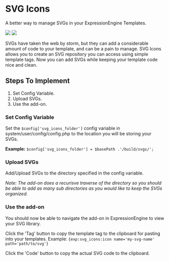 # SVG Icons
A better way to manage SVGs in your ExpressionEngine Templates.

![](https://img.shields.io/badge/ExpressionEngine-5-3784B0.svg)
![](https://img.shields.io/badge/ExpressionEngine-6-3784B0.svg)

SVGs have taken the web by storm, but they can add a considerable amount of code to your template, and can be a pain to manage. SVG Icons allows you to create an SVG repository you can access using simple template tags. Now you can add SVGs while keeping your template code nice and clean.

## Steps To Implement
1. Set Config Variable.
2. Upload SVGs.
3. Use the add-on.

### Set Config Variable

Set the `$config['svg_icons_folder']` config variable in system/user/config/config.php to the location you will be storing your SVGs.

**Example:** `$config['svg_icons_folder'] = $basePath .'/build/svgs/';`

### Upload SVGs
Add/Upload SVGs to the directory specified in the config variable.

*Note: The add-on does a recurisve traverse of the directory so you should be able to add as many sub directories as you would like to keep the SVGs organized.*

### Use the add-on
You should now be able to navigate the add-on in ExpressionEngine to view your SVG library.

Click the 'Tag' button to copy the template tag to the clipboard for pasting into your templates.
Example: `{exp:svg_icons:icon name='my-svg-name' path='path/to/svg'}`

Click the 'Code' button to copy the actual SVG code to the clipboard.
